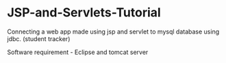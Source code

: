 # JSP-and-Servlets-Tutorial
Connecting a web app made using jsp and servlet to mysql database using jdbc. (student tracker)

Software requirement - Eclipse and tomcat server
